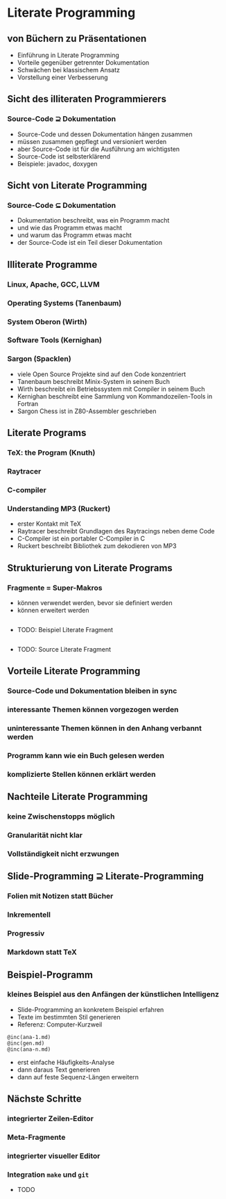 # Literate Programming
## von Büchern zu Präsentationen
* Einführung in Literate Programming
* Vorteile gegenüber getrennter Dokumentation
* Schwächen bei klassischem Ansatz
* Vorstellung einer Verbesserung

## Sicht des illiteraten Programmierers
### Source-Code ⊇ Dokumentation
* Source-Code und dessen Dokumentation hängen zusammen
* müssen zusammen gepflegt und versioniert werden
* aber Source-Code ist für die Ausführung am wichtigsten
* Source-Code ist selbsterklärend
* Beispiele: javadoc, doxygen

## Sicht von Literate Programming
### Source-Code ⊆ Dokumentation
* Dokumentation beschreibt, was ein Programm macht
* und wie das Programm etwas macht
* und warum das Programm etwas macht
* der Source-Code ist ein Teil dieser Dokumentation

## Illiterate Programme
### Linux, Apache, GCC, LLVM
### Operating Systems (Tanenbaum)
### System Oberon (Wirth)
### Software Tools (Kernighan)
### Sargon (Spacklen)
* viele Open Source Projekte sind auf den Code konzentriert
* Tanenbaum beschreibt Minix-System in seinem Buch
* Wirth beschreibt ein Betriebssystem mit Compiler in seinem Buch
* Kernighan beschreibt eine Sammlung von Kommandozeilen-Tools in Fortran
* Sargon Chess ist in Z80-Assembler geschrieben

## Literate Programs
### TeX: the Program (Knuth)
### Raytracer
### C-compiler
### Understanding MP3 (Ruckert)
* erster Kontakt mit TeX
* Raytracer beschreibt Grundlagen des Raytracings neben deme Code
* C-Compiler ist ein portabler C-Compiler in C
* Ruckert beschreibt Bibliothek zum dekodieren von MP3

## Strukturierung von Literate Programs
### Fragmente = Super-Makros
* können verwendet werden, bevor sie definiert werden
* können erweitert werden

```
```
* TODO: Beispiel Literate Fragment

```
```
* TODO: Source Literate Fragment

## Vorteile Literate Programming
### Source-Code und Dokumentation bleiben in sync
### interessante Themen können vorgezogen werden
### uninteressante Themen können in den Anhang verbannt werden
### Programm kann wie ein Buch gelesen werden
### komplizierte Stellen können erklärt werden

## Nachteile Literate Programming
### keine Zwischenstopps möglich
### Granularität nicht klar
### Vollständigkeit nicht erzwungen

## Slide-Programming ⊇ Literate-Programming
### Folien mit Notizen statt Bücher
### Inkrementell
### Progressiv
### Markdown statt TeX

## Beispiel-Programm
### kleines Beispiel aus den Anfängen der künstlichen Intelligenz
* Slide-Programming an konkretem Beispiel erfahren
* Texte im bestimmten Stil generieren
* Referenz: Computer-Kurzweil

```
@inc(ana-1.md)
@inc(gen.md)
@inc(ana-n.md)
```
* erst einfache Häufigkeits-Analyse
* dann daraus Text generieren
* dann auf feste Sequenz-Längen erweitern

## Nächste Schritte
### integrierter Zeilen-Editor
### Meta-Fragmente
### integrierter visueller Editor
### Integration `make` und `git`
* TODO

